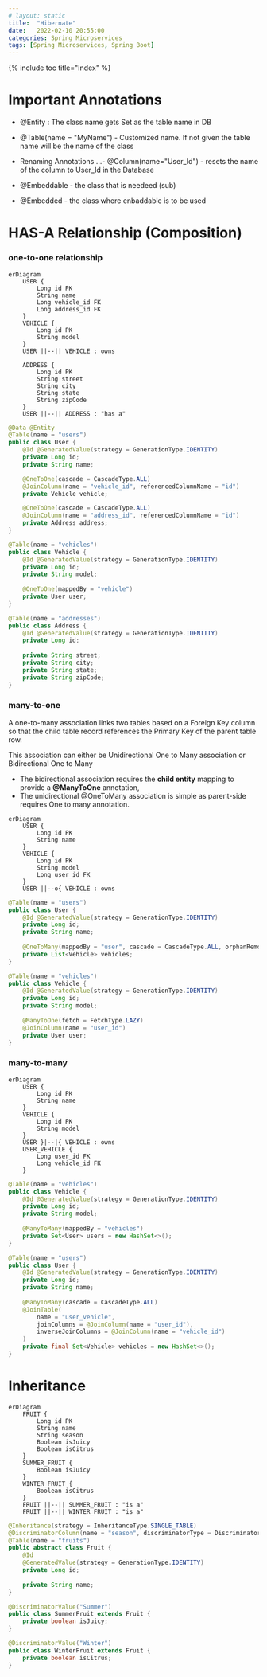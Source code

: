 ```yaml
---
# layout: static
title:  "Hibernate"
date:   2022-02-10 20:55:00
categories: Spring Microservices
tags: [Spring Microservices, Spring Boot]
---
```


{% include toc title="Index" %}

# Important Annotations

- @Entity : The class name gets Set as the table name in DB
- @Table(name = "MyName") - Customized name. If not given the table name will be
  the name of the class

- Renaming Annotations
  ...- @Column(name="User_Id") - resets the name of the column to User_Id in the
  Database

- @Embeddable - the class that is needeed (sub)
- @Embedded - the class where enbaddable is to be used

# HAS-A Relationship (Composition)

### one-to-one relationship

```mermaid!
erDiagram
    USER {
        Long id PK
        String name
        Long vehicle_id FK
        Long address_id FK
    }
    VEHICLE {
        Long id PK
        String model
    }
    USER ||--|| VEHICLE : owns

    ADDRESS {
        Long id PK
        String street
        String city
        String state
        String zipCode
    }
    USER ||--|| ADDRESS : "has a"
```

```java
@Data @Entity
@Table(name = "users")
public class User {
    @Id @GeneratedValue(strategy = GenerationType.IDENTITY)
    private Long id;
    private String name;

    @OneToOne(cascade = CascadeType.ALL)
    @JoinColumn(name = "vehicle_id", referencedColumnName = "id")
    private Vehicle vehicle;

    @OneToOne(cascade = CascadeType.ALL)
    @JoinColumn(name = "address_id", referencedColumnName = "id")
    private Address address;
}

@Table(name = "vehicles")
public class Vehicle {
    @Id @GeneratedValue(strategy = GenerationType.IDENTITY)
    private Long id;
    private String model;
    
    @OneToOne(mappedBy = "vehicle")
    private User user;
}

@Table(name = "addresses")
public class Address {
    @Id @GeneratedValue(strategy = GenerationType.IDENTITY)
    private Long id;
    
    private String street;
    private String city;
    private String state;
    private String zipCode;
}
```

### many-to-one

A one-to-many association links two tables based on a Foreign Key column so that
the child table record references
the Primary Key of the parent table row.

This association can either be Unidirectional One to Many association or
Bidirectional One to Many

* The bidirectional association requires the **child entity** mapping to provide
  a **@ManyToOne** annotation,
* The unidirectional @OneToMany association is simple as parent-side requires
  One to many annotation.

```mermaid!
erDiagram
    USER {
        Long id PK
        String name
    }
    VEHICLE {
        Long id PK
        String model
        Long user_id FK
    }
    USER ||--o{ VEHICLE : owns
```

```java
@Table(name = "users")
public class User {
    @Id @GeneratedValue(strategy = GenerationType.IDENTITY)
    private Long id;
    private String name;
    
    @OneToMany(mappedBy = "user", cascade = CascadeType.ALL, orphanRemoval = true)
    private List<Vehicle> vehicles;
}

@Table(name = "vehicles")
public class Vehicle {
    @Id @GeneratedValue(strategy = GenerationType.IDENTITY)
    private Long id;
    private String model;
    
    @ManyToOne(fetch = FetchType.LAZY)
    @JoinColumn(name = "user_id")
    private User user;
}
```

### many-to-many

```mermaid!
erDiagram
    USER {
        Long id PK
        String name
    }
    VEHICLE {
        Long id PK
        String model
    }
    USER }|--|{ VEHICLE : owns
    USER_VEHICLE {
        Long user_id FK
        Long vehicle_id FK
    }
```

```java
@Table(name = "vehicles")
public class Vehicle {
    @Id @GeneratedValue(strategy = GenerationType.IDENTITY)
    private Long id;
    private String model;
    
    @ManyToMany(mappedBy = "vehicles")
    private Set<User> users = new HashSet<>();
}

@Table(name = "users")
public class User {
    @Id @GeneratedValue(strategy = GenerationType.IDENTITY)
    private Long id;
    private String name;
    
    @ManyToMany(cascade = CascadeType.ALL)
    @JoinTable(
        name = "user_vehicle",
        joinColumns = @JoinColumn(name = "user_id"),
        inverseJoinColumns = @JoinColumn(name = "vehicle_id")
    )
    private final Set<Vehicle> vehicles = new HashSet<>();
}
```

# Inheritance

```mermaid!
erDiagram
    FRUIT {
        Long id PK
        String name
        String season
        Boolean isJuicy
        Boolean isCitrus
    }
    SUMMER_FRUIT {
        Boolean isJuicy
    }
    WINTER_FRUIT {
        Boolean isCitrus
    }
    FRUIT ||--|| SUMMER_FRUIT : "is a"
    FRUIT ||--|| WINTER_FRUIT : "is a"
```

```java
@Inheritance(strategy = InheritanceType.SINGLE_TABLE)
@DiscriminatorColumn(name = "season", discriminatorType = DiscriminatorType.STRING)
@Table(name = "fruits")
public abstract class Fruit {
    @Id
    @GeneratedValue(strategy = GenerationType.IDENTITY)
    private Long id;
    
    private String name;
}

@DiscriminatorValue("Summer")
public class SummerFruit extends Fruit {
    private boolean isJuicy;
}

@DiscriminatorValue("Winter")
public class WinterFruit extends Fruit {
    private boolean isCitrus;
}
```